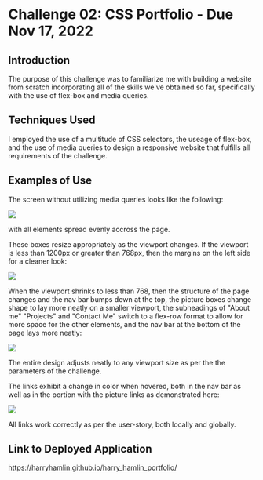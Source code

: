 # Challenge 02: CSS Portfolio - Due Nov 17, 2022

## Introduction

The purpose of this challenge was to familiarize me with building a website from scratch incorporating all of the skills we've obtained so far, specifically with the use of flex-box and media queries.

## Techniques Used

I employed the use of a multitude of CSS selectors, the useage of flex-box, and the use of media queries to design a responsive website that fulfills all requirements of the challenge.

## Examples of Use

The screen without utilizing media queries looks like the following:

<img src="assets/images/readme_screenshots/larss.jpg"/>

with all elements spread evenly accross the page. 

These boxes resize appropriately as the viewport changes. If the viewport is less than 1200px or greater than 768px, then the margins on the left side for a cleaner look:

<img src="assets/images/readme_screenshots/medss.jpg"/>

When the viewport shrinks to less than 768, then the structure of the page changes and the nav bar bumps down at the top, the picture boxes change shape to lay more neatly on a smaller viewport, the subheadings of "About me" "Projects" and "Contact Me" switch to a flex-row format to allow for more space for the other elements, and the nav bar at the bottom of the page lays more neatly:

<img src="assets/images/readme_screenshots/smass.jpg"/>

The entire design adjusts neatly to any viewport size as per the the parameters of the challenge.

The links exhibit a change in color when hovered, both in the nav bar as well as in the portion with the picture links as demonstrated here:

<img src="assets/images/readme_screenshots/hoverdemo.jpg"/>

All links work correctly as per the user-story, both locally and globally.

## Link to Deployed Application

<a href="https://harryhamlin.github.io/harry_hamlin_portfolio/">https://harryhamlin.github.io/harry_hamlin_portfolio/</a>